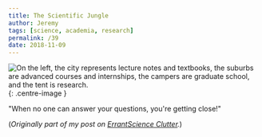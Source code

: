 ```yaml
---
title: The Scientific Jungle
author: Jeremy
tags: [science, academia, research]
permalink: /39
date: 2018-11-09
---
```


![On the left, the city represents lecture notes and textbooks, the suburbs are advanced courses and internships, the campers are graduate school, and the tent is research.](https://res.cloudinary.com/dh3hm8pb7/image/upload/c_scale,q_auto:best,w_615/v1535842782/Handwaving/Published/TheScientificJungle.png){: .centre-image }

"When no one can answer your questions, you're getting close!"

(*Originally part of my post on [ErrantScience Clutter](https://clutter.errantscience.com/2018/09/24/taming-the-literature/).*)